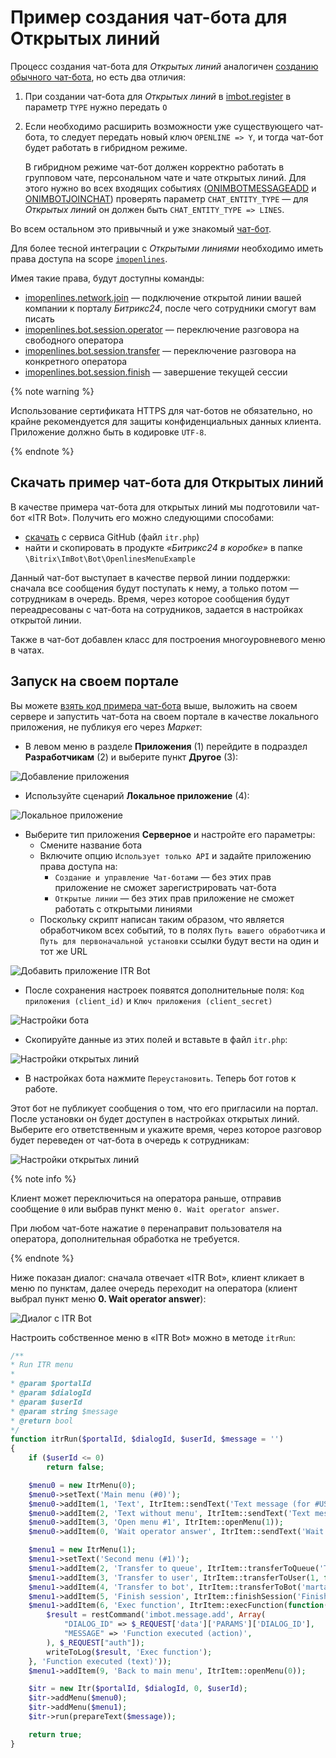 # Пример создания чат-бота для Открытых линий

Процесс создания чат-бота для *Открытых линий* аналогичен [созданию обычного чат-бота](./index.md), но есть два отличия:

1. При создании чат-бота для *Открытых линий* в [imbot.register](../../api-reference/chat-bots/imbot-register.md) в параметр `TYPE` нужно передать `O`

2. Если необходимо расширить возможности уже существующего чат-бота, то следует передать новый ключ `OPENLINE => Y`, и тогда чат-бот будет работать в гибридном режиме.
   
   В гибридном режиме чат-бот должен корректно работать в групповом чате, персональном чате и чате открытых линий. Для этого нужно во всех входящих событиях ([ONIMBOTMESSAGEADD](../../api-reference/chat-bots/messages/events/on-imbot-message-add.md) и [ONIMBOTJOINCHAT](../../api-reference/chat-bots/chats/events/on-imbot-join-chat.md)) проверять параметр `CHAT_ENTITY_TYPE` — для *Открытых линий* он должен быть `CHAT_ENTITY_TYPE => LINES`.

Во всем остальном это привычный и уже знакомый [чат-бот](./index.md).

Для более тесной интеграции с *Открытыми линиями* необходимо иметь права доступа на scope [`imopenlines`](../../api-reference/scopes/permissions.md).

Имея такие права, будут доступны команды:

- [imopenlines.network.join](../../api-reference/imopenlines/openlines/imopenlines-network-join.md) — подключение открытой линии вашей компании к порталу *Битрикс24*, после чего сотрудники смогут вам писать
- [imopenlines.bot.session.operator](../../api-reference/imopenlines/openlines/chat-bots/imopenlines-bot-session-operator.md) — переключение разговора на свободного оператора
- [imopenlines.bot.session.transfer](../../api-reference/imopenlines/openlines/chat-bots/imopenlines-bot-session-transfer.md) — переключение разговора на конкретного оператора
- [imopenlines.bot.session.finish](../../api-reference/imopenlines/openlines/chat-bots/imopenlines-bot-session-finish.md) — завершение текущей сессии

{% note warning %}

Использование сертификата HTTPS для чат-ботов не обязательно, но крайне рекомендуется для защиты конфиденциальных данных клиента. Приложение должно быть в кодировке `UTF-8`.

{% endnote %}

## Скачать пример чат-бота для Открытых линий

В качестве примера чат-бота для открытых линий мы подготовили чат-бот «ITR Bot». Получить его можно следующими способами:

- [скачать](https://github.com/bitrix24com/bots) c сервиса GitHub (файл `itr.php`)
- найти и скопировать в продукте *«Битрикс24 в коробке»* в папке `\Bitrix\ImBot\Bot\OpenlinesMenuExample`

Данный чат-бот выступает в качестве первой линии поддержки: сначала все сообщения будут поступать к нему, а только потом — сотрудникам в очередь. Время, через которое сообщения будут переадресованы с чат-бота на сотрудников, задается в настройках открытой линии. 

Также в чат-бот добавлен класс для построения многоуровневого меню в чатах.

## Запуск на своем портале

Вы можете [взять код примера чат-бота](#скачать-пример-чат-бота-для-открытых-линий) выше, выложить на своем сервере и запустить чат-бота на своем портале в качестве локального приложения, не публикуя его через *Маркет*:

- В левом меню в разделе **Приложения** (1) перейдите в подраздел **Разработчикам** (2) и выберите пункт **Другое** (3):

![Добавление приложения](./_images/chatbot1_sm.png)

- Используйте сценарий **Локальное приложение** (4):

![Локальное приложение](./_images/chatbot2_sm.png)

- Выберите тип приложения **Серверное** и настройте его параметры:
  -  Смените название бота 
  -  Включите опцию `Использует только API` и задайте приложению права доступа на:
     - `Создание и управление Чат-ботами` — без этих прав приложение не сможет зарегистрировать чат-бота
     - `Открытые линии` — без этих прав приложение не сможет работать с открытыми линиями
  - Поскольку скрипт написан таким образом, что является обработчиком всех событий, то в полях `Путь вашего обработчика` и `Путь для первоначальной установки` ссылки будут вести на один и тот же URL

![Добавить приложение ITR Bot](./_images/chatbot3_sm.png)

- После сохранения настроек появятся дополнительные поля: `Код приложения (client_id)` и `Ключ приложения (client_secret)`

![Настройки бота](./_images/chatbot4_sm.png)

- Скопируйте данные из этих полей и вставьте в файл `itr.php`:

![Настройки открытых линий](./_images/chatbot5.png)

- В настройках бота нажмите `Переустановить`. Теперь бот готов к работе.

Этот бот не публикует сообщения о том, что его пригласили на портал. После установки он будет доступен в настройках открытых линий. Выберите его ответственным и укажите время, через которое разговор будет переведен от чат-бота в очередь к сотрудникам:

![Настройки открытых линий](./_images/ol_options_sm.png)

{% note info %}

Клиент может переключиться на оператора раньше, отправив сообщение `0` или выбрав пункт меню `0. Wait operator answer`. 

При любом чат-боте нажатие `0` перенаправит пользователя на оператора, дополнительная обработка не требуется. 

{% endnote %}

Ниже показан диалог: сначала отвечает «ITR Bot», клиент кликает в меню по пунктам, далее очередь переходит на оператора (клиент выбрал пункт меню **0. Wait operator answer**):

![Диалог с ITR Bot](./_images/ol_chat_sm.png)

Настроить собственное меню в «ITR Bot» можно в методе `itrRun`:

```php
/**
* Run ITR menu
*
* @param $portalId
* @param $dialogId
* @param $userId
* @param string $message
* @return bool
*/
function itrRun($portalId, $dialogId, $userId, $message = '')
{
    if ($userId <= 0)
        return false;

    $menu0 = new ItrMenu(0);
    $menu0->setText('Main menu (#0)');
    $menu0->addItem(1, 'Text', ItrItem::sendText('Text message (for #USER_NAME#)'));
    $menu0->addItem(2, 'Text without menu', ItrItem::sendText('Text message without menu', true));
    $menu0->addItem(3, 'Open menu #1', ItrItem::openMenu(1));
    $menu0->addItem(0, 'Wait operator answer', ItrItem::sendText('Wait operator answer', true));

    $menu1 = new ItrMenu(1);
    $menu1->setText('Second menu (#1)');
    $menu1->addItem(2, 'Transfer to queue', ItrItem::transferToQueue('Transfer to queue'));
    $menu1->addItem(3, 'Transfer to user', ItrItem::transferToUser(1, false, 'Transfer to user #1'));
    $menu1->addItem(4, 'Transfer to bot', ItrItem::transferToBot('marta', true, 'Transfer to bot Marta', 'Marta not found :('));
    $menu1->addItem(5, 'Finish session', ItrItem::finishSession('Finish session'));
    $menu1->addItem(6, 'Exec function', ItrItem::execFunction(function($context){
        $result = restCommand('imbot.message.add', Array(
            "DIALOG_ID" => $_REQUEST['data']['PARAMS']['DIALOG_ID'],
            "MESSAGE" => 'Function executed (action)',
        ), $_REQUEST["auth"]);
        writeToLog($result, 'Exec function');
    }, 'Function executed (text)'));
    $menu1->addItem(9, 'Back to main menu', ItrItem::openMenu(0));

    $itr = new Itr($portalId, $dialogId, 0, $userId);
    $itr->addMenu($menu0);
    $itr->addMenu($menu1);
    $itr->run(prepareText($message));

    return true;
}
```



